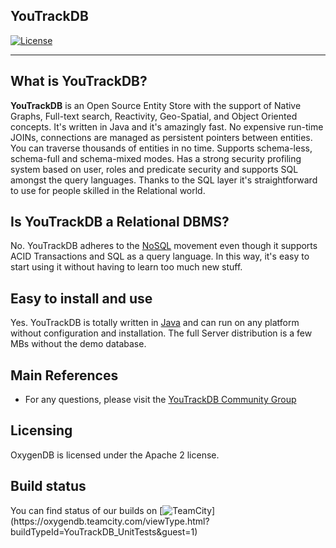 ## YouTrackDB

[![License](https://img.shields.io/badge/License-Apache%202.0-blue.svg)](https://opensource.org/licenses/Apache-2.0)

------

## What is YouTrackDB?

**YouTrackDB** is an Open Source Entity Store with the support of Native Graphs, 
Full-text search, Reactivity, Geo-Spatial, and Object Oriented concepts. 
It's written in Java and it's amazingly fast. 
No expensive run-time JOINs, connections are managed as persistent pointers between entities. 
You can traverse thousands of entities in no time. Supports schema-less, schema-full and schema-mixed modes.
Has a strong security profiling system based on user, roles and predicate security and 
supports SQL amongst the query languages. Thanks to the SQL layer 
it's straightforward to use for people skilled in the Relational world.

## Is YouTrackDB a Relational DBMS?

No. YouTrackDB adheres to the [NoSQL](http://en.wikipedia.org/wiki/NoSQL) movement even though it supports ACID Transactions 
and SQL as a query language. 
In this way, it's easy to start using it without having to learn too much new stuff. 

## Easy to install and use

Yes. YouTrackDB is totally written in [Java](http://en.wikipedia.org/wiki/Java_%28programming_language%29) and can run on any platform without configuration and installation.
The full Server distribution is a few MBs without the demo database.

## Main References

- For any questions, please visit the [YouTrackDB Community Group](https://github.com/oxygendb/oxygendb/discussions)

## Licensing

OxygenDB is licensed under the Apache 2 license. 

## Build status

You can find status of our builds on [![TeamCity](https://oxygendb.teamcity.com/app/rest/builds/buildType:(id:YouTrackDB_UnitTests)/statusIcon)](https://oxygendb.teamcity.com/viewType.html?buildTypeId=YouTrackDB_UnitTests&guest=1)
